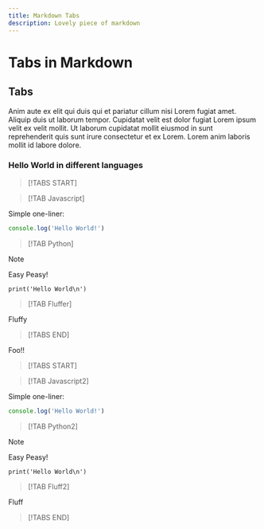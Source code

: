 ```yaml
---
title: Markdown Tabs
description: Lovely piece of markdown
---
```

# Tabs in Markdown

## Tabs

Anim aute ex elit qui duis qui et pariatur cillum nisi Lorem fugiat amet. Aliquip duis ut laborum tempor. Cupidatat velit est dolor fugiat Lorem ipsum velit ex velit mollit. Ut laborum cupidatat mollit eiusmod in sunt reprehenderit quis sunt irure consectetur et ex Lorem. Lorem anim laboris mollit id labore dolore.

### Hello World in different languages

>[!TABS START]

>[!TAB Javascript]

Simple one-liner:

```javascript
console.log('Hello World!')
```

>[!TAB Python]

>[!NOTE]
>Easy Peasy!

```python{line-numbers    wrap }
print('Hello World\n')
```

>[!TAB Fluffer]

Fluffy

>[!TABS END]


Foo!!


>[!TABS START]

>[!TAB Javascript2]

Simple one-liner:

```javascript
console.log('Hello World!')
```

>[!TAB Python2]

>[!NOTE]
>Easy Peasy!

```python{line-numbers    wrap }
print('Hello World\n')
```

>[!TAB Fluff2]

Fluff

>[!TABS END]

